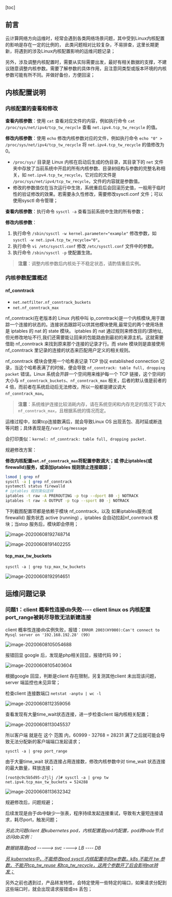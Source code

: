 [toc]

## 前言

云计算网络方向运维时，经常会遇到各类网络场景问题，其中受到Linux内核配置的影响是存在一定的比例的， 此类问题相对比较复杂，不易排查，这里长期更新，将遇到的涉及Linux内核配置影响的运维问题记录；

另外，涉及调整内核配置时，需要从实际需要出发，最好有相关数据的支撑，不建议随意调整内核参数。需要了解参数的具体作用，且注意同类型或版本环境的内核参数可能有所不同。并做好备份，方便回滚；



## 内核配置说明

### 内核配置的查看和修改

**查看内核参数**：使用 `cat` 查看对应文件的内容，例如执行命令 `cat /proc/sys/net/ipv4/tcp_tw_recycle` 查看 `net.ipv4.tcp_tw_recycle` 的值。

**修改内核参数**：使用 `echo` 修改内核参数对应的文件，例如执行命令 `echo "0" > /proc/sys/net/ipv4/tcp_tw_recycle` 将 `net.ipv4.tcp_tw_recycle` 的值修改为 0。

- `/proc/sys/` 目录是 Linux 内核在启动后生成的伪目录，其目录下的 `net` 文件夹中存放了当前系统中开启的所有内核参数、目录树结构与参数的完整名称相关，如 `net.ipv4.tcp_tw_recycle`，它对应的文件是 `/proc/sys/net/ipv4/tcp_tw_recycle`，文件的内容就是参数值。
- 修改的参数值仅在当次运行中生效，系统重启后会回滚历史值，一般用于临时性的验证修改的效果。若需要永久性修改，需要修改sysctl.conf 文件；可以使用sysctl 命令管理；

**查看内核参数**：执行命令 `sysctl -a` 查看当前系统中生效的所有参数；

**修改内核参数**：

1. 执行命令 `/sbin/sysctl -w kernel.parameter="example"` 修改参数，如`sysctl -w net.ipv4.tcp_tw_recycle="0"`。
2. 执行命令 `vi /etc/sysctl.conf` 修改 `/etc/sysctl.conf` 文件中的参数。
3. 执行命令 `/sbin/sysctl -p` 使配置生效。

> **注意**：调整内核参数后内核处于不稳定状态，请酌情重启实例。



### 内核参数配置概述

#### nf_conntrack 

- `net.netfilter.nf_conntrack_buckets`
- `net.nf_conntrack_max`

nf_conntrack(在老版本的 Linux 内核中叫 ip_conntrack)是一个内核模块,用于跟踪一个连接的状态的。连接状态跟踪可以供其他模块使用,最常见的两个使用场景是 iptables 的 nat 的 state 模块。 iptables 的 nat 通过规则来修改目的/源地址,但光修改地址不行,我们还需要能让回来的包能路由到最初的来源主机。这就需要借助 nf_conntrack 来找到原来那个连接的记录才行。而 state 模块则是直接使用 nf_conntrack 里记录的连接的状态来匹配用户定义的相关规则。

nf_conntrack 模块会使用一个哈希表记录 TCP 协议 established connection 记录，当这个哈希表满了的时候，便会导致 `nf_conntrack: table full, dropping packet` 错误。Linux 系统会开辟一个空间用来维护每一个 TCP 链接，这个空间的大小与 `nf_conntrack_buckets`、`nf_conntrack_max` 相关，后者的默认值是前者的 4 倍，而前者在系统启动后无法修改，所以一般都是建议调大 `nf_conntrack_max`。

> **注意**：系统维护连接比较消耗内存，请在系统空闲和内存充足的情况下调大 `nf_conntrack_max`，且根据系统的情况而定。

运维过程中，如果tcp连接数满后，就会导致Linux OS 出现丢包、高时延或断连等问题；具体表现是在`/var/log/message`

会打印类似：`kernel: nf_conntrack: table full, dropping packet.`



规避修改方案：

**修改内核配置`net.nf_conntrack_max`将配置参数调大；或 停止iptables(或 firewalld)服务，或添加iptables 规则禁止连接跟踪；**

```bash
lsmod | grep nf
sysctl -a | grep nf_conntrack
systemctl status firewalld
# iptables 规则类似这样
iptables -t raw -A PREROUTING -p tcp --dport 80 -j NOTRACK
iptables -t raw -A OUTPUT -p tcp --sport 80 -j NOTRACK
```

下列截图配置项都是依赖于模块 nf_conntrack，以及 如果iptables服务(或firewalld) 服务状态 active (running) ，iptables 会自动拉起nf_conntrack 模块；当stop 服务后，模块即会停用；

![image-20200608192748714](docfile/image-20200608192748714.png)

![image-20200608191402255](docfile/image-20200608191402255.png)



#### tcp_max_tw_buckets

```
sysctl -a | grep tcp_max_tw_buckets
```

![image-20200608192914651](docfile/image-20200608192914651.png)





## 运维问题记录

### 问题1：client 概率性连接db失败---- client linux os 内核配置port_range被耗尽导致无法新建连接

client 概率性连接db实例失败，报错：`ERROR 2003(HY000):Can't connect to Mysql server on '192.168.192.28' (99)`

![image-20200608105054688](docfile/image-20200608105054688.png)

报错回显 google 后，发现是php相关回显，报错代码 99；

![image-20200608105403604](docfile/image-20200608105403604.png)

根据google 回显，判断是client 存在限制，另复测其他client 未出现该问题，server 端监控也未见异常；

检查client 连接数端口 `netstat -anptu | wc -l`

![image-20200608112359056](docfile/image-20200608112359056.png)

查看发现有大量time_wait状态连接，进一步检查client 端内核相关配置；

![image-20200608113045537](docfile/image-20200608113045537.png)

所以客户端 就是在 这个 范围 内，60999 - 32768 = 28231   满了之后就可能会导致无法分配新的客户端端口发起请求；

```
sysctl -a | grep port_range
```

由于大量time_wait 状态连接占用连接数，修改内核参数中对 time_wait 状态连接的最大数量，释放连接；

```
[root@c9c5b5d95-z7jlj /]# sysctl -a | grep tw
net.ipv4.tcp_max_tw_buckets = 524288
```

![image-20200608113632342](docfile/image-20200608113632342.png)

规避修改后，问题规避；

后续发现是由于db中缺少一张表，程序持续发起连接重试，导致有大量短连接请求，耗尽port，触发问题；

*另此次问题client 是kubernetes pod，内核配置是pod内配置，pod跨node节点访问db实例：*

*数据链路是pod -----> svc ----> LB ---- DB*

*<u>另 kubernetes中，不能修改pod sysctl 内核配置中的tw参数，k8s  不能开 tw 参数，不能开tcp_tw_reuse 和tcp_tw_recycle，这两个参数开了后会影响nat转发；</u>*



另外之前也遇到过，产品转发特性，会特定使用一些特定的端口，如果请求分配到这些端口时，就会出现请求报错或os 丢包；